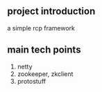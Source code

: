 ## project introduction
a simple rcp framework

## main tech points
1. netty
2. zookeeper, zkclient
3. protostuff
